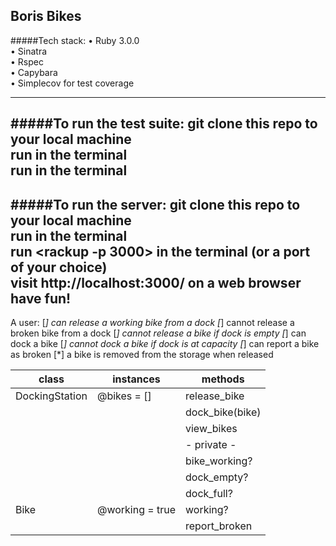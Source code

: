 ## Boris Bikes

#####Tech stack:
• Ruby 3.0.0  
• Sinatra  
• Rspec  
• Capybara  
• Simplecov for test coverage  

----
#####To run the test suite:
git clone this repo to your local machine  
run <bundle install> in the terminal  
run <bundle exec rspec> in the terminal  
----
#####To run the server:
git clone this repo to your local machine  
run <bundle install> in the terminal   
run <rackup -p 3000> in the terminal (or a port of your choice)  
visit http://localhost:3000/ on a web browser  
have fun!  
----

A user:
[*] can release a working bike from a dock
[*] cannot release a broken bike from a dock
[*] cannot release a bike if dock is empty
[*] can dock a bike
[*] cannot dock a bike if dock is at capacity
[*] can report a bike as broken
[*] a bike is removed from the storage when released

| class          | instances       | methods          |
|----------------|-----------------|------------------|
| DockingStation | @bikes = []     | release_bike     |
|                |                 | dock_bike(bike)  |
|                |                 | view_bikes       |
|                |                 | - private -      |
|                |                 | bike_working?    |
|                |                 | dock_empty?      |
|                |                 | dock_full?       |
| Bike           | @working = true | working?         |
|                |                 | report_broken    |
